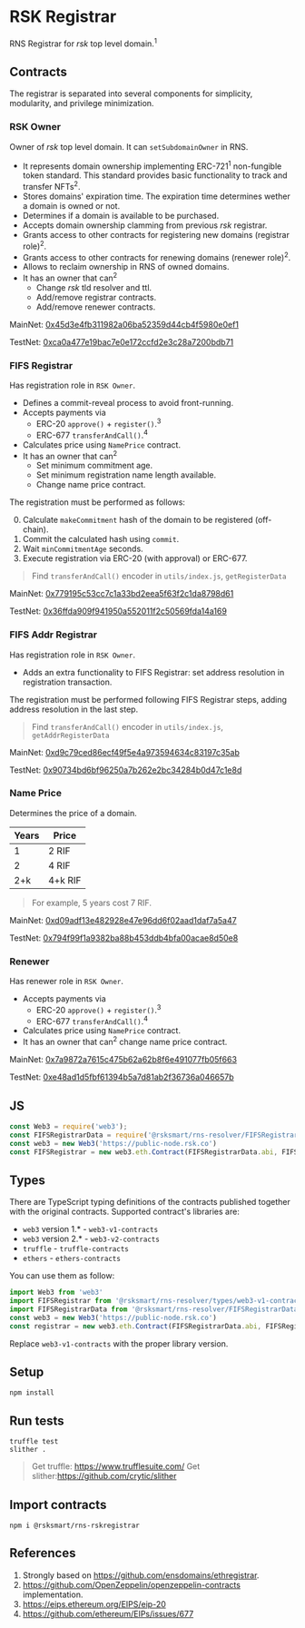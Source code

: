 # RSK Registrar

RNS Registrar for _rsk_ top level domain.<sup>1</sup>

## Contracts

The registrar is separated into several components for simplicity, modularity, and privilege minimization.

### RSK Owner

Owner of _rsk_ top level domain. It can `setSubdomainOwner` in RNS.

- It represents domain ownership implementing ERC-721<sup>1</sup> non-fungible token standard. This standard provides basic functionality to track and transfer NFTs<sup>2</sup>.
- Stores domains' expiration time. The expiration time determines wether a domain is owned or not.
- Determines if a domain is available to be purchased.
- Accepts domain ownership clamming from previous _rsk_ registrar.
- Grants access to other contracts for registering new domains (registrar role)<sup>2</sup>.
- Grants access to other contracts for renewing domains (renewer role)<sup>2</sup>.
- Allows to reclaim ownership in RNS of owned domains.
- It has an owner that can<sup>2</sup>
  - Change _rsk_ tld resolver and ttl.
  - Add/remove registrar contracts.
  - Add/remove renewer contracts.

MainNet: [0x45d3e4fb311982a06ba52359d44cb4f5980e0ef1](https://explorer.rsk.co/address/0x45d3e4fb311982a06ba52359d44cb4f5980e0ef1)

TestNet: [0xca0a477e19bac7e0e172ccfd2e3c28a7200bdb71](https://explorer.testnet.rsk.co/address/0xca0a477e19bac7e0e172ccfd2e3c28a7200bdb71)

### FIFS Registrar

Has registration role in `RSK Owner`.

- Defines a commit-reveal process to avoid front-running.
- Accepts payments via
  - ERC-20 `approve()` + `register()`.<sup>3</sup>
  - ERC-677 `transferAndCall()`.<sup>4</sup>
- Calculates price using `NamePrice` contract.
- It has an owner that can<sup>2</sup>
  - Set minimum commitment age.
  - Set minimum registration name length available.
  - Change name price contract.

The registration must be performed as follows:

0. Calculate `makeCommitment` hash of the domain to be registered (off-chain).
1. Commit the calculated hash using `commit`.
2. Wait `minCommitmentAge` seconds.
3. Execute registration via ERC-20 (with approval) or ERC-677.

> Find `transferAndCall()` encoder in `utils/index.js`, `getRegisterData`

MainNet: [0x779195c53cc7c1a33bd2eea5f63f2c1da8798d61](https://explorer.rsk.co/address/0x779195c53cc7c1a33bd2eea5f63f2c1da8798d61)

TestNet: [0x36ffda909f941950a552011f2c50569fda14a169](https://explorer.testnet.rsk.co/address/0x36ffda909f941950a552011f2c50569fda14a169)

### FIFS Addr Registrar

Has registration role in `RSK Owner`.

- Adds an extra functionality to FIFS Registrar: set address resolution in registration transaction.

The registration must be performed following FIFS Registrar steps, adding address resolution in the last step.

> Find `transferAndCall()` encoder in `utils/index.js`, `getAddrRegisterData`

MainNet: [0xd9c79ced86ecf49f5e4a973594634c83197c35ab](https://explorer.rsk.co/address/0xd9c79ced86ecf49f5e4a973594634c83197c35ab)

TestNet: [0x90734bd6bf96250a7b262e2bc34284b0d47c1e8d](https://explorer.testnet.rsk.co/address/0x90734bd6bf96250a7b262e2bc34284b0d47c1e8d)

### Name Price

Determines the price of a domain.

| Years | Price |
| - | - |
| 1 | 2 RIF |
| 2 | 4 RIF |
| 2+k | 4+k RIF |

> For example, 5 years cost 7 RIF.

MainNet: [0xd09adf13e482928e47e96dd6f02aad1daf7a5a47](https://explorer.rsk.co/address/0x779195c53cc7c1a33bd2eea5f63f2c1da8798d61)

TestNet: [0x794f99f1a9382ba88b453ddb4bfa00acae8d50e8](https://explorer.testnet.rsk.co/address/0x36ffda909f941950a552011f2c50569fda14a169)

### Renewer

Has renewer role in `RSK Owner`.

- Accepts payments via
  - ERC-20 `approve()` + `register()`.<sup>3</sup>
  - ERC-677 `transferAndCall()`.<sup>4</sup>
- Calculates price using `NamePrice` contract.
- It has an owner that can<sup>2</sup> change name price contract.

MainNet: [0x7a9872a7615c475b62a62b8f6e491077fb05f663](https://explorer.rsk.co/address/0x7a9872a7615c475b62a62b8f6e491077fb05f663)

TestNet: [0xe48ad1d5fbf61394b5a7d81ab2f36736a046657b](https://explorer.testnet.rsk.co/address/0xe48ad1d5fbf61394b5a7d81ab2f36736a046657b)

## JS

```js
const Web3 = require('web3');
const FIFSRegistrarData = require('@rsksmart/rns-resolver/FIFSRegistrarData.json');
const web3 = new Web3('https://public-node.rsk.co')
const FIFSRegistrar = new web3.eth.Contract(FIFSRegistrarData.abi, FIFSRegistrarData.address.rskMainnet);
```

## Types

There are TypeScript typing definitions of the contracts published together with the original contracts. 
Supported contract's libraries are: 

* `web3` version 1.* - `web3-v1-contracts`
* `web3` version 2.* - `web3-v2-contracts`
* `truffle` - `truffle-contracts`
* `ethers` - `ethers-contracts`

You can use them as follow:

```typescript
import Web3 from 'web3'
import FIFSRegistrar from '@rsksmart/rns-resolver/types/web3-v1-contracts/FIFSRegistrarData.d.ts'
import FIFSRegistrarData from '@rsksmart/rns-resolver/FIFSRegistrarData.json'
const web3 = new Web3('https://public-node.rsk.co')
const registrar = new web3.eth.Contract(FIFSRegistrarData.abi, FIFSRegistrarData.address.rskMainnet) as FIFSRegistrar
```

Replace `web3-v1-contracts` with the proper library version.

## Setup

```
npm install
```

## Run tests

```
truffle test
slither .
```

> Get truffle: https://www.trufflesuite.com/
> Get slither:https://github.com/crytic/slither

## Import contracts

```
npm i @rsksmart/rns-rskregistrar
```

## References

1. Strongly based on https://github.com/ensdomains/ethregistrar.
2. https://github.com/OpenZeppelin/openzeppelin-contracts implementation.
3. https://eips.ethereum.org/EIPS/eip-20
4. https://github.com/ethereum/EIPs/issues/677
